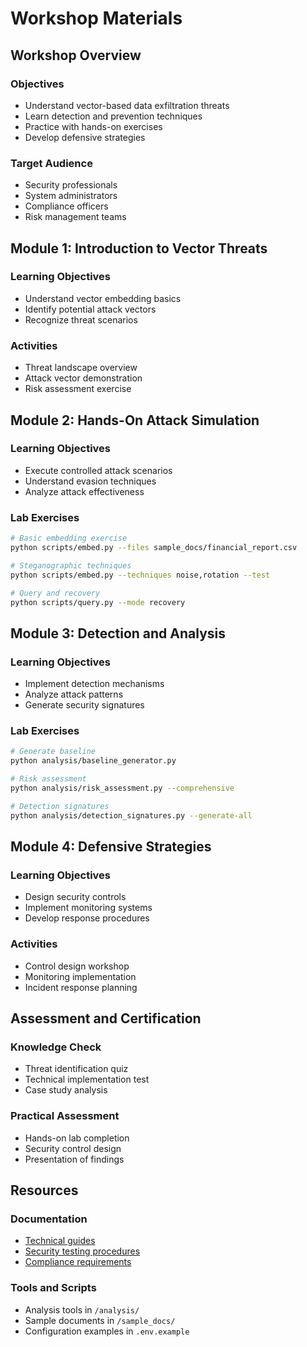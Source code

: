 # Workshop Materials

## Workshop Overview

### Objectives
- Understand vector-based data exfiltration threats
- Learn detection and prevention techniques
- Practice with hands-on exercises
- Develop defensive strategies

### Target Audience
- Security professionals
- System administrators
- Compliance officers
- Risk management teams

## Module 1: Introduction to Vector Threats

### Learning Objectives
- Understand vector embedding basics
- Identify potential attack vectors
- Recognize threat scenarios

### Activities
- Threat landscape overview
- Attack vector demonstration
- Risk assessment exercise

## Module 2: Hands-On Attack Simulation

### Learning Objectives
- Execute controlled attack scenarios
- Understand evasion techniques
- Analyze attack effectiveness

### Lab Exercises
```bash
# Basic embedding exercise
python scripts/embed.py --files sample_docs/financial_report.csv

# Steganographic techniques
python scripts/embed.py --techniques noise,rotation --test

# Query and recovery
python scripts/query.py --mode recovery
```

## Module 3: Detection and Analysis

### Learning Objectives
- Implement detection mechanisms
- Analyze attack patterns
- Generate security signatures

### Lab Exercises
```bash
# Generate baseline
python analysis/baseline_generator.py

# Risk assessment
python analysis/risk_assessment.py --comprehensive

# Detection signatures
python analysis/detection_signatures.py --generate-all
```

## Module 4: Defensive Strategies

### Learning Objectives
- Design security controls
- Implement monitoring systems
- Develop response procedures

### Activities
- Control design workshop
- Monitoring implementation
- Incident response planning

## Assessment and Certification

### Knowledge Check
- Threat identification quiz
- Technical implementation test
- Case study analysis

### Practical Assessment
- Hands-on lab completion
- Security control design
- Presentation of findings

## Resources

### Documentation
- [Technical guides](../docs/technical/)
- [Security testing procedures](../docs/guides/security_testing.md)
- [Compliance requirements](../legal/compliance_checklist.md)

### Tools and Scripts
- Analysis tools in `/analysis/`
- Sample documents in `/sample_docs/`
- Configuration examples in `.env.example`